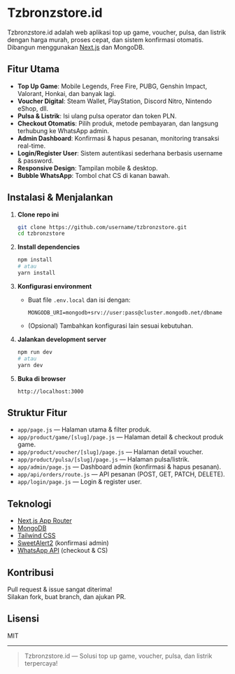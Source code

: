 # Tzbronzstore.id

Tzbronzstore.id adalah web aplikasi top up game, voucher, pulsa, dan listrik dengan harga murah, proses cepat, dan sistem konfirmasi otomatis. Dibangun menggunakan [Next.js](https://nextjs.org) dan MongoDB.

## Fitur Utama

- **Top Up Game**: Mobile Legends, Free Fire, PUBG, Genshin Impact, Valorant, Honkai, dan banyak lagi.
- **Voucher Digital**: Steam Wallet, PlayStation, Discord Nitro, Nintendo eShop, dll.
- **Pulsa & Listrik**: Isi ulang pulsa operator dan token PLN.
- **Checkout Otomatis**: Pilih produk, metode pembayaran, dan langsung terhubung ke WhatsApp admin.
- **Admin Dashboard**: Konfirmasi & hapus pesanan, monitoring transaksi real-time.
- **Login/Register User**: Sistem autentikasi sederhana berbasis username & password.
- **Responsive Design**: Tampilan mobile & desktop.
- **Bubble WhatsApp**: Tombol chat CS di kanan bawah.

## Instalasi & Menjalankan

1. **Clone repo ini**
   ```bash
   git clone https://github.com/username/tzbronzstore.git
   cd tzbronzstore
   ```

2. **Install dependencies**
   ```bash
   npm install
   # atau
   yarn install
   ```

3. **Konfigurasi environment**
   - Buat file `.env.local` dan isi dengan:
     ```
     MONGODB_URI=mongodb+srv://user:pass@cluster.mongodb.net/dbname
     ```
   - (Opsional) Tambahkan konfigurasi lain sesuai kebutuhan.

4. **Jalankan development server**
   ```bash
   npm run dev
   # atau
   yarn dev
   ```

5. **Buka di browser**
   ```
   http://localhost:3000
   ```

## Struktur Fitur

- `app/page.js` — Halaman utama & filter produk.
- `app/product/game/[slug]/page.js` — Halaman detail & checkout produk game.
- `app/product/voucher/[slug]/page.js` — Halaman detail voucher.
- `app/product/pulsa/[slug]/page.js` — Halaman pulsa/listrik.
- `app/admin/page.js` — Dashboard admin (konfirmasi & hapus pesanan).
- `app/api/orders/route.js` — API pesanan (POST, GET, PATCH, DELETE).
- `app/login/page.js` — Login & register user.

## Teknologi

- [Next.js App Router](https://nextjs.org/docs/app)
- [MongoDB](https://www.mongodb.com/)
- [Tailwind CSS](https://tailwindcss.com/)
- [SweetAlert2](https://sweetalert2.github.io/) (konfirmasi admin)
- [WhatsApp API](https://wa.me/) (checkout & CS)

## Kontribusi

Pull request & issue sangat diterima!  
Silakan fork, buat branch, dan ajukan PR.

## Lisensi

MIT

---

> Tzbronzstore.id — Solusi top up game, voucher, pulsa, dan listrik terpercaya!
